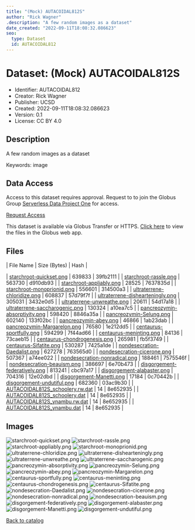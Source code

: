 ```yaml
---
title: "(Mock) AUTACOIDAL812S"
author: "Rick Wagner"
.description: "A few random images as a dataset"
date_created: "2022-09-11T18:08:32.086623"
seo:
  type: Dataset
  id: AUTACOIDAL812
---
```

# Dataset: (Mock) AUTACOIDAL812S
- Identifier: AUTACOIDAL812
- Creator: Rick Wagner
- Publisher: UCSD
- Created: 2022-09-11T18:08:32.086623
- Version: 0.1
- License: CC BY 4.0


## Description
A few random images as a dataset

Keywords: image


## Data Access
Access to this dataset requires approval. Request to to join the Globus Group [Serverless Data Project One](cf9d1f5b-3496-11ed-b941-972795fc9504) for access.

[Request Access](https://app.globus.org/groups/cf9d1f5b-3496-11ed-b941-972795fc9504/join)

This dataset is available via Globus Transfer or HTTPS.
[Click here](https://app.globus.org/file-manager?origin_id=6528bad5-bc02-497d-8a4f-a38547d0e72a&origin_path=/serverless/restricted/AUTACOIDAL812/) to view the files in the Globus web app.


## Files
| File Name | Size (Bytes) | Hash |
 
| [starchroot-quickset.png](https://g-b0978f.0ed28.75bc.data.globus.org/serverless/restricted/AUTACOIDAL812/starchroot-quickset.png) | 639833 | 39fb2111 |
| [starchroot-rassle.png](https://g-b0978f.0ed28.75bc.data.globus.org/serverless/restricted/AUTACOIDAL812/starchroot-rassle.png) | 563730 | d910db93 |
| [starchroot-appliably.png](https://g-b0978f.0ed28.75bc.data.globus.org/serverless/restricted/AUTACOIDAL812/starchroot-appliably.png) | 28525 | 7637835d |
| [starchroot-monoprionid.png](https://g-b0978f.0ed28.75bc.data.globus.org/serverless/restricted/AUTACOIDAL812/starchroot-monoprionid.png) | 556601 | 314500a3 |
| [ultraterrene-chloridize.png](https://g-b0978f.0ed28.75bc.data.globus.org/serverless/restricted/AUTACOIDAL812/ultraterrene-chloridize.png) | 608837 | 57d79f7f |
| [ultraterrene-dishearteningly.png](https://g-b0978f.0ed28.75bc.data.globus.org/serverless/restricted/AUTACOIDAL812/ultraterrene-dishearteningly.png) | 305031 | 3432e0d5 |
| [ultraterrene-unwreathe.png](https://g-b0978f.0ed28.75bc.data.globus.org/serverless/restricted/AUTACOIDAL812/ultraterrene-unwreathe.png) | 20611 | 54d17a18 |
| [ultraterrene-saccharogenic.png](https://g-b0978f.0ed28.75bc.data.globus.org/serverless/restricted/AUTACOIDAL812/ultraterrene-saccharogenic.png) | 130324 | a10ea7c5 |
| [pancreozymin-absorptivity.png](https://g-b0978f.0ed28.75bc.data.globus.org/serverless/restricted/AUTACOIDAL812/pancreozymin-absorptivity.png) | 598420 | 8846a35a |
| [pancreozymin-Selung.png](https://g-b0978f.0ed28.75bc.data.globus.org/serverless/restricted/AUTACOIDAL812/pancreozymin-Selung.png) | 602140 | 133f02bc |
| [pancreozymin-abey.png](https://g-b0978f.0ed28.75bc.data.globus.org/serverless/restricted/AUTACOIDAL812/pancreozymin-abey.png) | 46866 | 1ab23dab |
| [pancreozymin-Margarelon.png](https://g-b0978f.0ed28.75bc.data.globus.org/serverless/restricted/AUTACOIDAL812/pancreozymin-Margarelon.png) | 76580 | 1e212dd5 |
| [centaurus-sportfully.png](https://g-b0978f.0ed28.75bc.data.globus.org/serverless/restricted/AUTACOIDAL812/centaurus-sportfully.png) | 594299 | 7f44ad66 |
| [centaurus-meninting.png](https://g-b0978f.0ed28.75bc.data.globus.org/serverless/restricted/AUTACOIDAL812/centaurus-meninting.png) | 84136 | 73caeb15 |
| [centaurus-chondrogenesis.png](https://g-b0978f.0ed28.75bc.data.globus.org/serverless/restricted/AUTACOIDAL812/centaurus-chondrogenesis.png) | 265981 | fb5f3749 |
| [centaurus-Sifatite.png](https://g-b0978f.0ed28.75bc.data.globus.org/serverless/restricted/AUTACOIDAL812/centaurus-Sifatite.png) | 530287 | 7425a1de |
| [nondesecration-Daedalist.png](https://g-b0978f.0ed28.75bc.data.globus.org/serverless/restricted/AUTACOIDAL812/nondesecration-Daedalist.png) | 627278 | 763565d0 |
| [nondesecration-cicerone.png](https://g-b0978f.0ed28.75bc.data.globus.org/serverless/restricted/AUTACOIDAL812/nondesecration-cicerone.png) | 507367 | a74ee022 |
| [nondesecration-nonradical.png](https://g-b0978f.0ed28.75bc.data.globus.org/serverless/restricted/AUTACOIDAL812/nondesecration-nonradical.png) | 188461 | 7575546f |
| [nondesecration-beauism.png](https://g-b0978f.0ed28.75bc.data.globus.org/serverless/restricted/AUTACOIDAL812/nondesecration-beauism.png) | 386697 | 6e70b473 |
| [disgorgement-federatively.png](https://g-b0978f.0ed28.75bc.data.globus.org/serverless/restricted/AUTACOIDAL812/disgorgement-federatively.png) | 813241 | cbc97a17 |
| [disgorgement-alabaster.png](https://g-b0978f.0ed28.75bc.data.globus.org/serverless/restricted/AUTACOIDAL812/disgorgement-alabaster.png) | 704316 | 12e02dbd |
| [disgorgement-Manetti.png](https://g-b0978f.0ed28.75bc.data.globus.org/serverless/restricted/AUTACOIDAL812/disgorgement-Manetti.png) | 17184 | 0c70442b |
| [disgorgement-undutiful.png](https://g-b0978f.0ed28.75bc.data.globus.org/serverless/restricted/AUTACOIDAL812/disgorgement-undutiful.png) | 682360 | 03ac9b30 |
| [AUTACOIDAL812S_schoolery.rw.dat](https://g-b0978f.0ed28.75bc.data.globus.org/serverless/restricted/AUTACOIDAL812/AUTACOIDAL812S_schoolery.rw.dat) | 14 | 8e652935 |
| [AUTACOIDAL812S_schoolery.dat](https://g-b0978f.0ed28.75bc.data.globus.org/serverless/restricted/AUTACOIDAL812/AUTACOIDAL812S_schoolery.dat) | 14 | 8e652935 |
| [AUTACOIDAL812S_ynambu.rw.dat](https://g-b0978f.0ed28.75bc.data.globus.org/serverless/restricted/AUTACOIDAL812/AUTACOIDAL812S_ynambu.rw.dat) | 14 | 8e652935 |
| [AUTACOIDAL812S_ynambu.dat](https://g-b0978f.0ed28.75bc.data.globus.org/serverless/restricted/AUTACOIDAL812/AUTACOIDAL812S_ynambu.dat) | 14 | 8e652935 |


## Images
![starchroot-quickset.png](https://g-b0978f.0ed28.75bc.data.globus.org/serverless/restricted/AUTACOIDAL812/starchroot-quickset.png) ![starchroot-rassle.png](https://g-b0978f.0ed28.75bc.data.globus.org/serverless/restricted/AUTACOIDAL812/starchroot-rassle.png) ![starchroot-appliably.png](https://g-b0978f.0ed28.75bc.data.globus.org/serverless/restricted/AUTACOIDAL812/starchroot-appliably.png) ![starchroot-monoprionid.png](https://g-b0978f.0ed28.75bc.data.globus.org/serverless/restricted/AUTACOIDAL812/starchroot-monoprionid.png) ![ultraterrene-chloridize.png](https://g-b0978f.0ed28.75bc.data.globus.org/serverless/restricted/AUTACOIDAL812/ultraterrene-chloridize.png) ![ultraterrene-dishearteningly.png](https://g-b0978f.0ed28.75bc.data.globus.org/serverless/restricted/AUTACOIDAL812/ultraterrene-dishearteningly.png) ![ultraterrene-unwreathe.png](https://g-b0978f.0ed28.75bc.data.globus.org/serverless/restricted/AUTACOIDAL812/ultraterrene-unwreathe.png) ![ultraterrene-saccharogenic.png](https://g-b0978f.0ed28.75bc.data.globus.org/serverless/restricted/AUTACOIDAL812/ultraterrene-saccharogenic.png) ![pancreozymin-absorptivity.png](https://g-b0978f.0ed28.75bc.data.globus.org/serverless/restricted/AUTACOIDAL812/pancreozymin-absorptivity.png) ![pancreozymin-Selung.png](https://g-b0978f.0ed28.75bc.data.globus.org/serverless/restricted/AUTACOIDAL812/pancreozymin-Selung.png) ![pancreozymin-abey.png](https://g-b0978f.0ed28.75bc.data.globus.org/serverless/restricted/AUTACOIDAL812/pancreozymin-abey.png) ![pancreozymin-Margarelon.png](https://g-b0978f.0ed28.75bc.data.globus.org/serverless/restricted/AUTACOIDAL812/pancreozymin-Margarelon.png) ![centaurus-sportfully.png](https://g-b0978f.0ed28.75bc.data.globus.org/serverless/restricted/AUTACOIDAL812/centaurus-sportfully.png) ![centaurus-meninting.png](https://g-b0978f.0ed28.75bc.data.globus.org/serverless/restricted/AUTACOIDAL812/centaurus-meninting.png) ![centaurus-chondrogenesis.png](https://g-b0978f.0ed28.75bc.data.globus.org/serverless/restricted/AUTACOIDAL812/centaurus-chondrogenesis.png) ![centaurus-Sifatite.png](https://g-b0978f.0ed28.75bc.data.globus.org/serverless/restricted/AUTACOIDAL812/centaurus-Sifatite.png) ![nondesecration-Daedalist.png](https://g-b0978f.0ed28.75bc.data.globus.org/serverless/restricted/AUTACOIDAL812/nondesecration-Daedalist.png) ![nondesecration-cicerone.png](https://g-b0978f.0ed28.75bc.data.globus.org/serverless/restricted/AUTACOIDAL812/nondesecration-cicerone.png) ![nondesecration-nonradical.png](https://g-b0978f.0ed28.75bc.data.globus.org/serverless/restricted/AUTACOIDAL812/nondesecration-nonradical.png) ![nondesecration-beauism.png](https://g-b0978f.0ed28.75bc.data.globus.org/serverless/restricted/AUTACOIDAL812/nondesecration-beauism.png) ![disgorgement-federatively.png](https://g-b0978f.0ed28.75bc.data.globus.org/serverless/restricted/AUTACOIDAL812/disgorgement-federatively.png) ![disgorgement-alabaster.png](https://g-b0978f.0ed28.75bc.data.globus.org/serverless/restricted/AUTACOIDAL812/disgorgement-alabaster.png) ![disgorgement-Manetti.png](https://g-b0978f.0ed28.75bc.data.globus.org/serverless/restricted/AUTACOIDAL812/disgorgement-Manetti.png) ![disgorgement-undutiful.png](https://g-b0978f.0ed28.75bc.data.globus.org/serverless/restricted/AUTACOIDAL812/disgorgement-undutiful.png) 

[Back to catalog](../)

